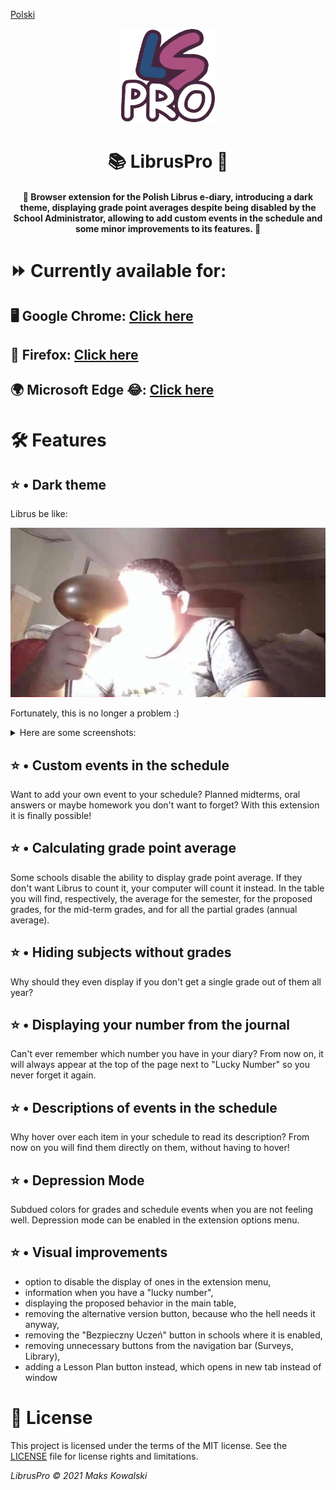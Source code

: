 [Polski](README_pl.md)
<p align="center">
  <a href="https://github.com/kasrow12/LibrusPro">
    <img src="img/icon.png" alt="Logo" width="30%" height="30%">
  </a>
  <h1 align="center">📚 LibrusPro 🎉</h1>
  <h4 align="center">💠 Browser extension for the Polish Librus e-diary, introducing a dark theme, displaying grade point averages despite being disabled by the School Administrator, allowing to add custom events in the schedule and some minor improvements to its features. 💠</h4>
</p>

# ⏩ Currently available for:
## 🖥 Google Chrome: <a href="https://chrome.google.com/webstore/detail/libruspro/hoceldjnkcboafconokadmmbijbegdkf">Click here</a>
## 🦊 Firefox: <a href="https://addons.mozilla.org/en-US/firefox/addon/libruspro/">Click here</a>
## 🌍 Microsoft Edge 😂: <a href="https://microsoftedge.microsoft.com/addons/detail/libruspro/bijfjkaobehfdealffkgiljlmbjmmgpm">Click here</a>


# 🛠 Features

## ⭐️ • Dark theme
Librus be like:

![Light theme meme](docs/lightThemeMeme.jpg?raw=true)

Fortunately, this is no longer a problem :)
<details>
  <summary>Here are some screenshots:</summary>

![Dark theme 1](docs/librusPro_1.png?raw=true)
![Dark theme 2](docs/librusPro_2.png?raw=true)
![Dark theme 3](docs/librusPro_3.png?raw=true)
![Dark theme 4](docs/librusPro_4.png?raw=true)
![Dark theme 5](docs/librusPro_5.png?raw=true)
</details>

## ⭐️ • Custom events in the schedule
Want to add your own event to your schedule? Planned midterms, oral answers or maybe homework you don't want to forget? With this extension it is finally possible!

## ⭐️ • Calculating grade point average
Some schools disable the ability to display grade point average. If they don't want Librus to count it, your computer will count it instead. In the table you will find, respectively, the average for the semester, for the proposed grades, for the mid-term grades, and for all the partial grades (annual average).

## ⭐️ • Hiding subjects without grades
Why should they even display if you don't get a single grade out of them all year?

## ⭐️ • Displaying your number from the journal
Can't ever remember which number you have in your diary? From now on, it will always appear at the top of the page next to "Lucky Number" so you never forget it again.

## ⭐️ • Descriptions of events in the schedule
Why hover over each item in your schedule to read its description? From now on you will find them directly on them, without having to hover!

## ⭐️ • Depression Mode
Subdued colors for grades and schedule events when you are not feeling well. Depression mode can be enabled in the extension options menu.

## ⭐️ • Visual improvements
- option to disable the display of ones in the extension menu,
- information when you have a "lucky number",
- displaying the proposed behavior in the main table,
- removing the alternative version button, because who the hell needs it anyway,
- removing the "Bezpieczny Uczeń" button in schools where it is enabled,
- removing unnecessary buttons from the navigation bar (Surveys, Library),
- adding a Lesson Plan button instead, which opens in new tab instead of window

# 🧷 License
This project is licensed under the terms of the MIT license. See the [LICENSE](LICENSE.md) file for license rights and limitations.

<i>LibrusPro © 2021 Maks Kowalski</i>
